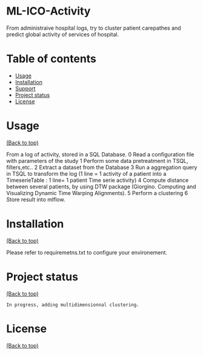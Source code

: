 # ML-ICO-Activity

  From administraive hospital logs, try to cluster patient carepathes and predict global activity of services of hospital.

# Table of contents

- [Usage](#usage)
- [Installation](#installation)
- [Support](#Support)
- [Project status](#Project-status)
- [License](#license)


# Usage

[(Back to top)](#table-of-contents)

From a log of activity, stored in a SQL Database.
0 Read a configuration file with parameters of the study
1 Perform some data pretreatment in TSQL, filters,etc..
2 Extract a dataset from the Database
3 Run a aggregation query in TSQL to transform the log (1 line = 1 activity of a patient into a TimeserieTable : 1 line= 1 patient Time serie activity)
4 Compute distance between several patients, by using DTW package (Giorgino. Computing and Visualizing Dynamic Time Warping Alignments).
5 Perform a clustering
6 Store result into mlflow.

# Installation

[(Back to top)](#table-of-contents)
  
  Please refer to requiremetns.txt to configure your environement.

# Project status

[(Back to top)](#table-of-contents)

    In progress, adding multidimensionnal clustering.
	
# License

[(Back to top)](#table-of-contents)
	
